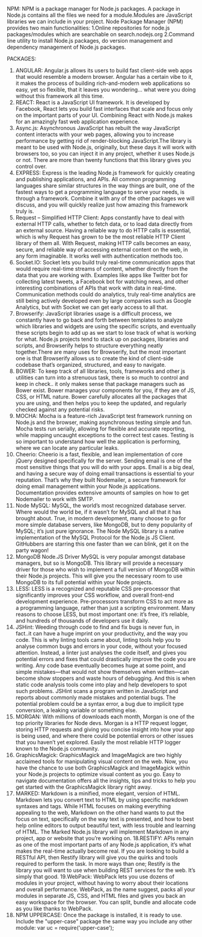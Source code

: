 NPM:
 NPM is a package manager for Node.js packages.
 A package in Node.js contains all the files we need for a module.Modules are JavaScript libraries we can include in your project.
 Node Package Manager (NPM) provides two main functionalities:
  1.Online repositories for node.js packages/modules which are searchable on search.nodejs.org
  2.Command line utility to install Node.js packages, do version management and dependency management of Node.js packages.

PACKAGES:
 
 1. ANGULAR:
 Angular.js allows its users to build fast client-side web apps that would resemble a modern browser. 
 Angular has a certain vibe to it, it makes the process of building rich-and-modern web applications so easy, yet so flexible, 
 that it leaves you wondering… what were you doing without this framework all this time.
 2. REACT:
React is a JavaScript UI framework. It is developed by Facebook, React lets you build fast interfaces that scale and focus only on the important parts of your UI. Combining React with Node.js makes for an amazingly fast web application experience.
 3. Async.js:
Asynchronous JavaScript has rebuilt the way JavaScript content interacts with your web pages, allowing you to increase performance by 
getting rid of render-blocking JavaScript.The library is meant to be used with Node.js, originally, but these days it will work with browsers too, so you can inject it in any project, whether it uses Node.js or not. There are more than twenty functions that this library gives you control over.
 4. EXPRESS:
Express is the leading Node.js framework for quickly creating and publishing applications, and APIs. All common programming languages share similar structures in the way things are built, one of the fastest ways to get a programming language to serve your needs, is through a framework. Combine it with any of the other packages we will discuss, and you will quickly realize just how amazing this framework truly is.
 5. Request – Simplified HTTP Client:
Apps constantly have to deal with external HTTP calls, whether to fetch data, or to load data directly from an external source. Having a reliable way to do HTTP calls is essential, which is why Request has grown to be the most reliable HTTP Client library of them all. With Request, making HTTP calls becomes an easy, secure, and reliable way of accessing external content on the web, in any form imaginable. It works well with authentication methods too.
 6. Socket.IO:
Socket lets you build truly real-time communication apps that would require real-time streams of content, whether directly from the data that you are working with. Examples like apps like Twitter bot for collecting latest tweets, a Facebook bot for watching news, and other interesting combinations of APIs that work with data in real-time. Communication methods could do  analytics, truly real-time analytics are still being actively developed even by large companies such as Google Analytics, but with Socket we can get early access to all that.
7. Browserify:
JavaScript libraries usage is a difficult process, we constantly have to go back and forth between templates to analyze which libraries and widgets are using the specific scripts, and eventually these scripts begin to add up as we start to lose track of what is working for what.  Node.js projects tend to stack up on packages, libraries and scripts, and Browserify helps to structure everything neatly together.There are many uses for Browserify, but the most important one is that Browserify allows us to create the kind of client-side codebase that’s organized, structured, and easy to navigate.
 8. BOWER:
To keep track of all libraries, tools, frameworks and other js utilities can turn into a strenuous task, there is so much to control and keep in check.. it only makes sense that package managers such as Bower exist.  Bower manages your components for you, if they are of JS, CSS, or HTML nature. Bower carefully allocates all the packages that you are using, and then helps you to keep the updated, and regularly checked against any potential risks.
 9. MOCHA:
Mocha is a feature-rich JavaScript test framework running on Node.js and the browser, making asynchronous testing simple and fun. Mocha tests run serially, allowing for flexible and accurate reporting, while mapping uncaught exceptions to the correct test cases. Testing is so important to understand how well the application is performing, where we can locate any particular leaks.
 10.  Cheerio:
Cheerio is a fast, flexible, and lean implementation of core jQuery designed specifically for the server. Sending email is one of the most sensitive things that you will do with your apps. Email is a big deal, and having a secure way of doing email transactions is essential to your reputation. That’s why they built Nodemailer, a secure framework for doing email management within your Node.js applications. Documentation provides extensive amounts of samples on how to get Nodemailer to work with SMTP.
 11. Node MySQL:
MySQL, the world’s most recognized database server. Where would the world be, if it wasn’t for MySQL and all that it has brought about. True, in modern development, many choose to go for more simple database servers, like MongoDB, but to deny popularity of MySQL; it’s just pure ignorance. The Node MySQL library is a native implementation of the MySQL Protocol for the Node.js JS Client. GitHubbers are starring this one faster than we can blink, get it on the party wagon!
 12. MongoDB Node.JS Driver
MySQL is very popular amongst database managers, but so is MongoDB. This library will provide a necessary driver for those who wish to implement a full version of MongoDB within their Node.js projects. This will give you the necessary room to use MongoDB to its full potential within your Node projects.
 13. LESS:
LESS is a recognized and reputable CSS pre-processor that significantly improves your CSS workflow, and overall front-end development experience. Pre-processors transform CSS to act more as a programming language, rather than just a scripting environment. Many reasons to choose LESS, but most important one: it’s free, it’s reliable, and hundreds of thousands of developers use it daily.
 14. JSHint:
Weeding through code to find and fix bugs is never fun, in fact..it can have a huge imprint on your productivity, and the way you code. This is why linting tools came about, linting tools help you to analyse common bugs and errors in your code, without your focused attention. Instead, a linter just analyses the code itself, and gives you potential errors and fixes that could drastically improve the code you are writing. Any code base eventually becomes huge at some point, and simple mistakes—that would not show themselves when written—can become show stoppers and waste hours of debugging. And this is when static code analysis tools come into play and help developers to spot such problems. JSHint scans a program written in JavaScript and reports about commonly made mistakes and potential bugs. The potential problem could be a syntax error, a bug due to implicit type conversion, a leaking variable or something else.
 15. MORGAN:
With millions of downloads each month, Morgan is one of the top priority libraries for Node devs. Morgan is a HTTP request logger, storing HTTP requests and giving you concise insight into how your app is being used, and where there could be potential errors or other issues that you haven’t yet explored. Easily the most reliable HTTP logger known to the Node.js community.
 16. GraphicsMagick:
GraphicsMagick and ImageMagick are two highly acclaimed tools for manipulating visual content on the web. Now, you have the chance to use both GraphicsMagick and ImageMagick within your Node.js projects to optimize visual content as you go. Easy to navigate documentation offers all the insights, tips and tricks to help you get started with the GraphicsMagick library right away.
 17. MARKED:
Markdown is a minified, more elegant, version of HTML. Markdown lets you convert text to HTML by using specific markdown syntaxes and tags. While HTML focuses on making everything appealing to the web, Markdown on the other hand wants to put the focus on text, specifically on the way text is presented, and how to best help online editors to output beautiful text, with less trouble and learning of HTML. The Marked Node.js library will implement Markdown in any project, app or website that you’re working on.
 18.RESTIFY:
APIs remain as one of the most important parts of any Node.js application, it’s what makes the real-time actually become real. If you are looking to build a RESTful API, then Restify library will give you the quirks and tools required to perform the task. In more ways than one; Restify is the library you will want to use when building REST services for the web. It’s simply that good.
 19.WebPack:
WebPack lets you use dozens of modules in your project, without having to worry about their locations and overall performance. WebPack, as the name suggest, packs all your modules in separate JS, CSS, and HTML files and gives you back an easy workspace for the browser. You can split, bundle and allocate code as you like thanks to WebPack.
 20. NPM UPPERCASE:
Once the package is installed, it is ready to use.
Include the "upper-case" package the same way you include any other module:
var uc = require('upper-case');


